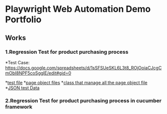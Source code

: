 # Playwright Web Automation Demo Portfolio

## Works
### 1.Regression Test for product purchasing process

*Test Case: <https://docs.google.com/spreadsheets/d/1sSFSUeSKL6L3t8_ROjOoiaCJcgCmObI8NPF5coSggIE/edit#gid=0>

*[test file](https://github.com/wohu8292/PlaywrightWebTesting_Portfolio_DemoProject/blob/master/tests/E2E.spec.js)
*[page object files](https://github.com/wohu8292/PlaywrightWebTesting_Portfolio_DemoProject/tree/master/pageObjects)
*[class that manage all the page object file](https://github.com/wohu8292/PlaywrightWebTesting_Portfolio_DemoProject/blob/master/pageObjects/POManager.js)
*[JSON test Data](https://github.com/wohu8292/PlaywrightWebTesting_Portfolio_DemoProject/blob/master/testData/example_Data.json)



### 2.Regression Test for product purchasing process in cucumber framework
